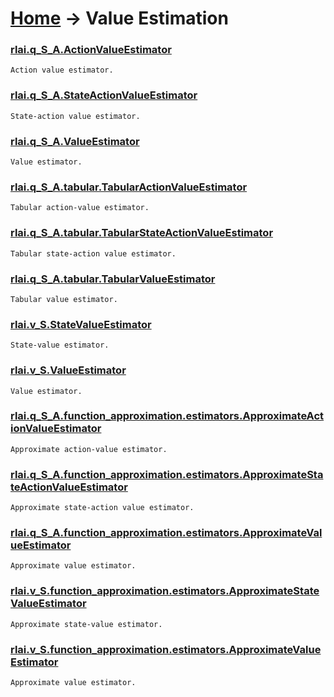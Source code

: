 # [Home](index.md) -> Value Estimation
### [rlai.q_S_A.ActionValueEstimator](https://github.com/MatthewGerber/rlai/tree/master/src/rlai/q_S_A/__init__.py#L62)
```
Action value estimator.
```
### [rlai.q_S_A.StateActionValueEstimator](https://github.com/MatthewGerber/rlai/tree/master/src/rlai/q_S_A/__init__.py#L113)
```
State-action value estimator.
```
### [rlai.q_S_A.ValueEstimator](https://github.com/MatthewGerber/rlai/tree/master/src/rlai/q_S_A/__init__.py#L21)
```
Value estimator.
```
### [rlai.q_S_A.tabular.TabularActionValueEstimator](https://github.com/MatthewGerber/rlai/tree/master/src/rlai/q_S_A/tabular.py#L107)
```
Tabular action-value estimator.
```
### [rlai.q_S_A.tabular.TabularStateActionValueEstimator](https://github.com/MatthewGerber/rlai/tree/master/src/rlai/q_S_A/tabular.py#L219)
```
Tabular state-action value estimator.
```
### [rlai.q_S_A.tabular.TabularValueEstimator](https://github.com/MatthewGerber/rlai/tree/master/src/rlai/q_S_A/tabular.py#L20)
```
Tabular value estimator.
```
### [rlai.v_S.StateValueEstimator](https://github.com/MatthewGerber/rlai/tree/master/src/rlai/v_S/__init__.py#L55)
```
State-value estimator.
```
### [rlai.v_S.ValueEstimator](https://github.com/MatthewGerber/rlai/tree/master/src/rlai/v_S/__init__.py#L14)
```
Value estimator.
```
### [rlai.q_S_A.function_approximation.estimators.ApproximateActionValueEstimator](https://github.com/MatthewGerber/rlai/tree/master/src/rlai/q_S_A/function_approximation/estimators.py#L77)
```
Approximate action-value estimator.
```
### [rlai.q_S_A.function_approximation.estimators.ApproximateStateActionValueEstimator](https://github.com/MatthewGerber/rlai/tree/master/src/rlai/q_S_A/function_approximation/estimators.py#L147)
```
Approximate state-action value estimator.
```
### [rlai.q_S_A.function_approximation.estimators.ApproximateValueEstimator](https://github.com/MatthewGerber/rlai/tree/master/src/rlai/q_S_A/function_approximation/estimators.py#L26)
```
Approximate value estimator.
```
### [rlai.v_S.function_approximation.estimators.ApproximateStateValueEstimator](https://github.com/MatthewGerber/rlai/tree/master/src/rlai/v_S/function_approximation/estimators.py#L65)
```
Approximate state-value estimator.
```
### [rlai.v_S.function_approximation.estimators.ApproximateValueEstimator](https://github.com/MatthewGerber/rlai/tree/master/src/rlai/v_S/function_approximation/estimators.py#L17)
```
Approximate value estimator.
```
